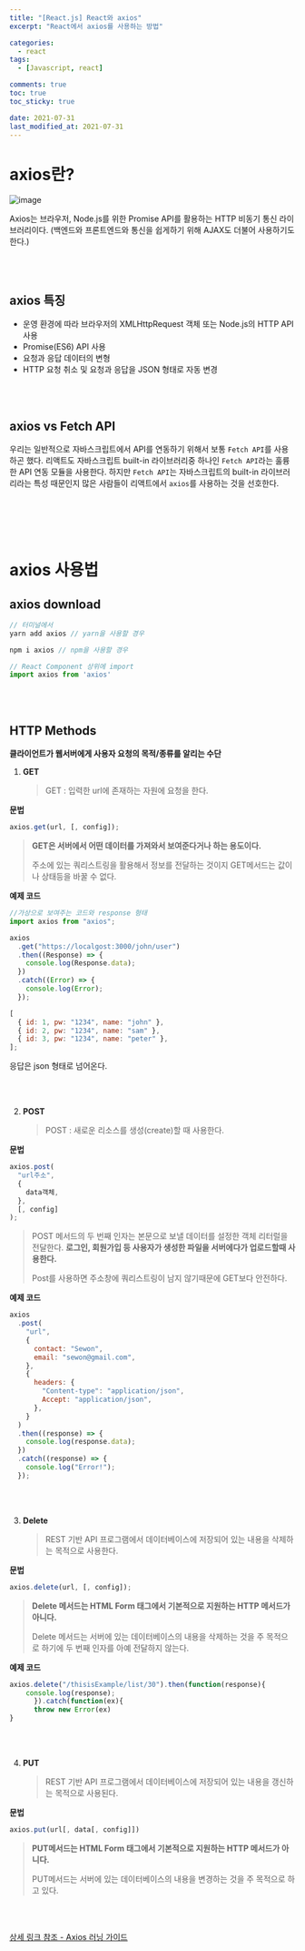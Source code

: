 ```yaml
---
title: "[React.js] React와 axios"
excerpt: "React에서 axios를 사용하는 방법"

categories:
  - react
tags:
  - [Javascript, react]

comments: true
toc: true
toc_sticky: true

date: 2021-07-31
last_modified_at: 2021-07-31
---
```


# axios란?

![image](https://user-images.githubusercontent.com/86935775/127974133-3ff20a8c-0c4c-43fd-9321-2513252a5ae2.png)

Axios는 브라우저, Node.js를 위한 Promise API를 활용하는 HTTP 비동기 통신 라이브러리이다.
(백엔드와 프론트엔드와 통신을 쉽게하기 위해 AJAX도 더불어 사용하기도 한다.)

<br><br>

## axios 특징

- 운영 환경에 따라 브라우저의 XMLHttpRequest 객체 또는 Node.js의 HTTP API 사용
- Promise(ES6) API 사용
- 요청과 응답 데이터의 변형
- HTTP 요청 취소 및 요청과 응답을 JSON 형태로 자동 변경

<br><br>

## axios vs Fetch API

우리는 일반적으로 자바스크립트에서 API를 연동하기 위해서 보통 `Fetch API`를 사용하곤 했다.
리액트도 자바스크립트 built-in 라이브러리중 하나인 `Fetch API`라는 훌륭한 API 연동 모듈을 사용한다.
하지만 `Fetch API`는 자바스크립트의 built-in 라이브러리라는 특성 때문인지 많은 사람들이 리액트에서 `axios`를 사용하는 것을 선호한다.

<br><br>
<br><br>

# axios 사용법

## axios download

```javascript
// 터미널에서
yarn add axios // yarn을 사용할 경우

npm i axios // npm을 사용할 경우

// React Component 상위에 import
import axios from 'axios'
```

<br><br>

## HTTP Methods

**클라이언트가 웹서버에게 사용자 요청의 목적/종류를 알리는 수단**

1. **GET**
   > GET : 입력한 url에 존재하는 자원에 요청을 한다.

**문법**

```javascript
axios.get(url, [, config]);
```

> **GET은 서버에서 어떤 데이터를 가져와서 보여준다거나 하는 용도이다.**
>
> 주소에 있는 쿼리스트링을 활용해서 정보를 전달하는 것이지 GET메서드는 값이나 상태등을 바꿀 수 없다.

**예제 코드**

```javascript
//가상으로 보여주는 코드와 response 형태
import axios from "axios";

axios
  .get("https://localgost:3000/john/user")
  .then((Response) => {
    console.log(Response.data);
  })
  .catch((Error) => {
    console.log(Error);
  });
```

```javascript
[
  { id: 1, pw: "1234", name: "john" },
  { id: 2, pw: "1234", name: "sam" },
  { id: 3, pw: "1234", name: "peter" },
];
```

응답은 json 형태로 넘어온다.

<br><br>

2. **POST**
   > POST : 새로운 리소스를 생성(create)할 때 사용한다.

**문법**

```javascript
axios.post(
  "url주소",
  {
    data객체,
  },
  [, config]
);
```

> POST 메서드의 두 번째 인자는 본문으로 보낼 데이터를 설정한 객체 리터럴을 전달한다.
> **로그인, 회원가입 등 사용자가 생성한 파일을 서버에다가 업로드할때 사용한다.**
>
> Post를 사용하면 주소창에 쿼리스트링이 남지 않기때문에 GET보다 안전하다.

**예제 코드**

```javascript
axios
  .post(
    "url",
    {
      contact: "Sewon",
      email: "sewon@gmail.com",
    },
    {
      headers: {
        "Content-type": "application/json",
        Accept: "application/json",
      },
    }
  )
  .then((response) => {
    console.log(response.data);
  })
  .catch((response) => {
    console.log("Error!");
  });
```

<br><br>

3. **Delete**
   > REST 기반 API 프로그램에서 데이터베이스에 저장되어 있는 내용을 삭제하는 목적으로 사용한다.

**문법**

```javascript
axios.delete(url, [, config]);
```

> **Delete 메서드는 HTML Form 태그에서 기본적으로 지원하는 HTTP 메서드가 아니다.**
>
> Delete 메서드는 서버에 있는 데이터베이스의 내용을 삭제하는 것을 주 목적으로 하기에 두 번째 인자를 아예 전달하지 않는다.

**예제 코드**

```javascript
axios.delete("/thisisExample/list/30").then(function(response){
    console.log(response);
      }).catch(function(ex){
      throw new Error(ex)
}
```

<br><br>

4. **PUT**
   > REST 기반 API 프로그램에서 데이터베이스에 저장되어 있는 내용을 갱신하는 목적으로 사용된다.

**문법**

```javascript
axios.put(url[, data[, config]])
```

> **PUT메서드는 HTML Form 태그에서 기본적으로 지원하는 HTTP 메서드가 아니다.**
>
> PUT메서드는 서버에 있는 데이터베이스의 내용을 변경하는 것을 주 목적으로 하고 있다.

<br><br>

[상세 링크 참조 - Axios 러닝 가이드](https://xn--xy1bk56a.run/axios/guide/usage.html#get-%EC%9A%94%EC%B2%AD)
